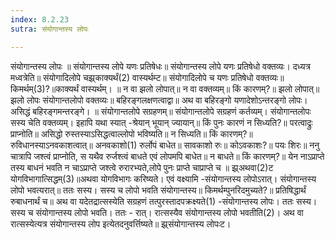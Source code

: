 ```yaml
---
index: 8.2.23
sutra: संयोगान्तस्य लोपः

---
```

संयोगान्तस्य लोपः ॥ संयोगान्तस्य लोपे यणः प्रतिषेधः॥ संयोगान्तस्य लोपे यणः प्रतिषेधो वक्तव्यः। दध्यत्र मध्वत्रेति॥ संयोगादिलोपे चझ्र्काक्यर्थं(2) वास्यर्थम्ट॥ संयोगादिलोपे च यणः प्रतिषेधो वक्तव्यः॥ किमर्थम्(3)?॥काक्यर्थं वास्यर्थम्। ॥ न वा झलो लोपात्॥ न वा वक्तव्यम्॥ किं कारणम्?॥ झलो लोपात्॥ झलो लोपः संयोगान्तलोपो वक्तव्यः॥ बहिरङ्गलक्षणत्वाद्वा॥ अथ वा बहिरङ्गो यणादेशोऽन्तरङ्गो लोपः। असिद्धं बहिरङ्गमन्तरङ्गे। ॥ संयोगान्तलोपे सग्रहणम्॥ संयोगान्तलोपे सग्रहणं कर्तव्यम्। संयोगान्तलोपः सस्य चेति वक्तव्यम्। इहापि यथा स्यात् -श्रेयान् भूयान् ज्यायान्॥ किं पुनः कारणं न सिध्यति?॥ परत्वाद्रुः प्राप्नोति॥ असिद्धो रुस्तस्याऽसिद्धत्वाल्लोपो भविष्यति॥ न सिध्यति॥ किं कारणम्?॥ रुविधानस्याऽनवकाशत्वात्॥ अनवकाशो(1) रुर्लोपं बाधेत॥ सावकाशो रुः॥ कोऽवकाशः?॥ पयः शिरः॥ ननु चात्रापि जश्त्वं प्राप्नोति, स यथैव रुर्जश्त्वं बाधते एवं लोपमपि बाधेत॥ न बाधते॥ किं कारणम्?॥ येन नाऽप्राप्ते तस्य बाधनं भवति न चाऽप्राप्ते जश्त्वे रुरारभ्यते,लोपे पुनः प्राप्ते चाप्राप्ते च ॥ झ्र्अथवा(2)ट योगविभागात्सिद्धम्(3)॥अथवा योगविभागः करिष्यते। एवं वक्ष्यामि -संयोगान्तस्य लोपोऽरात्। संयोगान्तस्य लोपो भवत्यरात्॥ ततः सस्य। सस्य च लोपो भवति संयोगान्तस्य॥ किमर्थम्पुनरिदमुच्यते?॥ प्रतिषिद्धार्थं रुबाधनार्थं च॥ अथ वा यदेतद्रात्सस्येति सग्रहणं तत्पुरस्तादपक्रक्ष्यते(1) -संयोगान्तस्य लोपः। ततः सस्य। सस्य च संयोगान्तस्य लोपो भवति। ततः - रात्। रात्सस्यैव संयोगान्तस्य लोपो भवतीति(2)। अथ वा रात्सस्येत्यत्र संयोगान्तस्य लोप इत्येतदनुवर्त्तिष्यते॥ झ्र्संयोगान्तस्य लोपःट।